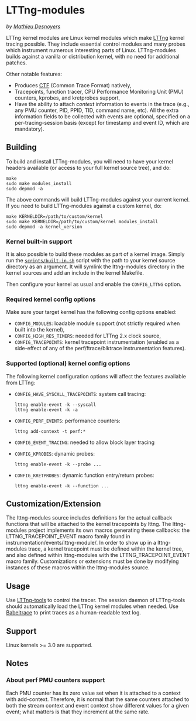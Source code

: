 LTTng-modules
=============

_by [Mathieu Desnoyers](mailto:mathieu.desnoyers@efficios.com)_


LTTng kernel modules are Linux kernel modules which make
[LTTng](http://lttng.org/) kernel tracing possible. They include
essential control modules and many probes which instrument numerous
interesting parts of Linux. LTTng-modules builds against a vanilla or
distribution kernel, with no need for additional patches.

Other notable features:

  - Produces [CTF](http://www.efficios.com/ctf)
    (Common Trace Format) natively,
  - Tracepoints, function tracer, CPU Performance Monitoring Unit (PMU)
    counters, kprobes, and kretprobes support,
  - Have the ability to attach _context_ information to events in the
    trace (e.g., any PMU counter, PID, PPID, TID, command name, etc).
    All the extra information fields to be collected with events are
    optional, specified on a per-tracing-session basis (except for
    timestamp and event ID, which are mandatory).


Building
--------

To build and install LTTng-modules, you will need to have your kernel
headers available (or access to your full kernel source tree), and do:

    make
    sudo make modules_install
    sudo depmod -a

The above commands will build LTTng-modules against your
current kernel. If you need to build LTTng-modules against a custom
kernel, do:

    make KERNELDIR=/path/to/custom/kernel
    sudo make KERNELDIR=/path/to/custom/kernel modules_install
    sudo depmod -a kernel_version


### Kernel built-in support

It is also possible to build these modules as part of a kernel image. Simply
run the [`scripts/built-in.sh`](scripts/built-in.sh) script with the path to
your kernel source directory as an argument.  It will symlink the
lttng-modules directory in the kernel sources and add an include in the kernel
Makefile.

Then configure your kernel as usual and enable the `CONFIG_LTTNG` option.


### Required kernel config options

Make sure your target kernel has the following config options enabled:

  - `CONFIG_MODULES`: loadable module support (not strictly required
     when built into the kernel),
  - `CONFIG_HIGH_RES_TIMERS`: needed for LTTng 2.x clock source,
  - `CONFIG_TRACEPOINTS`: kernel tracepoint instrumentation
     (enabled as a side-effect of any of the perf/ftrace/blktrace
     instrumentation features).


### Supported (optional) kernel config options

The following kernel configuration options will affect the features
available from LTTng:

  - `CONFIG_HAVE_SYSCALL_TRACEPOINTS`: system call tracing:

        lttng enable-event -k --syscall
        lttng enable-event -k -a

  - `CONFIG_PERF_EVENTS`: performance counters:

        lttng add-context -t perf:*

  - `CONFIG_EVENT_TRACING`: needed to allow block layer tracing
  - `CONFIG_KPROBES`: dynamic probes:

        lttng enable-event -k --probe ...

  - `CONFIG_KRETPROBES`: dynamic function entry/return probes:

        lttng enable-event -k --function ...

Customization/Extension
-----------------------

The lttng-modules source includes definitions for the actual callback
functions that will be attached to the kernel tracepoints by lttng.
The lttng-modules project implements its own macros generating these
callbacks: the LTTNG_TRACEPOINT_EVENT macro family found in
instrumentation/events/lttng-module/. In order to show up in a
lttng-modules trace, a kernel tracepoint must be defined within the
kernel tree, and also defined within lttng-modules with the
LTTNG_TRACEPOINT_EVENT macro family. Customizations or extensions must
be done by modifying instances of these macros within the lttng-modules
source.

Usage
-----

Use [LTTng-tools](https://lttng.org/download) to control the tracer.
The session daemon of LTTng-tools should automatically load the LTTng
kernel modules when needed. Use [Babeltrace](https://lttng.org/babeltrace)
to print traces as a human-readable text log.


Support
-------

Linux kernels >= 3.0 are supported.


Notes
-----

### About perf PMU counters support

Each PMU counter has its zero value set when it is attached to a context with
add-context. Therefore, it is normal that the same counters attached to both the
stream context and event context show different values for a given event; what
matters is that they increment at the same rate.
